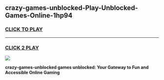 
## crazy-games-unblocked-Play-Unblocked-Games-Online-1hp94
<h3>
<a href="https://premium76.site?title=crazy-games-unblocked&ref=25A">CLICK TO PLAY</a></h3>
<hr>

<h3>
<a href="https://premium76.site?title=crazy-games-unblocked&ref=25A">CLICK 2 PLAY</a>
  
</h3>

<a href="https://premium76.site?title=crazy-games-unblocked&ref=25A"><img src="https://clearcache.store/games.png"></a>


**crazy-games-unblocked games unblocked: Your Gateway to Fun and Accessible Online Gaming**
